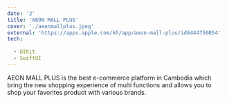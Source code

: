 ```yaml
---
date: '2'
title: 'AEON MALL PLUS'
cover: './aeonmallplus.jpeg'
external: 'https://apps.apple.com/kh/app/aeon-mall-plus/id6444750054'
tech:
  
  - UIKit
  - SwiftUI
---
```


AEON MALL PLUS is the best e-commerce platform in Cambodia which bring the new shopping experience of multi functions and allows you to shop your favorites product with various brands.
